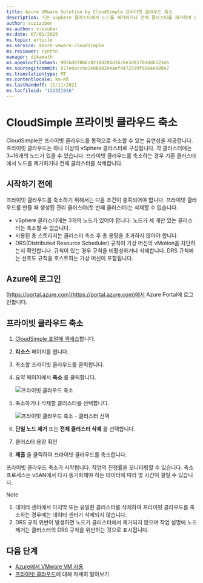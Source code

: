 ```yaml
---
title: Azure VMware Solution by CloudSimple 프라이빗 클라우드 축소
description: 기존 vSphere 클러스터에서 노드를 제거하거나 전체 클러스터를 제거하여 CloudSimple에서 프라이빗 클라우드를 동적으로 축소하는 방법에 대해 알아봅니다.
author: suzizuber
ms.author: v-szuber
ms.date: 07/01/2019
ms.topic: article
ms.service: azure-vmware-cloudsimple
ms.reviewer: cynthn
manager: dikamath
ms.openlocfilehash: 985bd6f8b6c0218d204d16c6e3d8170dddb323eb
ms.sourcegitcommit: 677e8acc9a2e8b842e4aef4472599f9264e989e7
ms.translationtype: MT
ms.contentlocale: ko-KR
ms.lasthandoff: 11/11/2021
ms.locfileid: "132321926"
---
```

# <a name="shrink-a-cloudsimple-private-cloud"></a>CloudSimple 프라이빗 클라우드 축소

CloudSimple은 프라이빗 클라우드를 동적으로 축소할 수 있는 유연성을 제공합니다.  프라이빗 클라우드는 하나 이상의 vSphere 클러스터로 구성됩니다. 각 클러스터에는 3~16개의 노드가 있을 수 있습니다. 프라이빗 클라우드를 축소하는 경우 기존 클러스터에서 노드를 제거하거나 전체 클러스터를 삭제합니다. 

## <a name="before-you-begin"></a>시작하기 전에

프라이빗 클라우드를 축소하기 위해서는 다음 조건이 충족되어야 합니다.  프라이빗 클라우드를 만들 때 생성된 관리 클러스터(첫 번째 클러스터)는 삭제할 수 없습니다.

* vSphere 클러스터에는 3개의 노드가 있어야 합니다.  노드가 세 개만 있는 클러스터는 축소할 수 없습니다.
* 사용된 총 스토리지는 클러스터 축소 후 총 용량을 초과하지 않아야 합니다.
* DRS(Distributed Resource Scheduler) 규칙이 가상 머신의 vMotion을 차단하는지 확인합니다.  규칙이 있는 경우 규칙을 비활성하거나 삭제합니다.  DRS 규칙에는 선호도 규칙을 호스트하는 가상 머신이 포함됩니다.

## <a name="sign-in-to-azure"></a>Azure에 로그인

[https://portal.azure.com](https://portal.azure.com)에서 Azure Portal에 로그인합니다.

## <a name="shrink-a-private-cloud"></a>프라이빗 클라우드 축소

1. [CloudSimple 포털에 액세스](access-cloudsimple-portal.md)합니다.

2. **리소스** 페이지를 엽니다.

3. 축소할 프라이빗 클라우드를 클릭합니다.

4. 요약 페이지에서 **축소** 를 클릭합니다.

    ![프라이빗 클라우드 축소](media/shrink-private-cloud.png)

5. 축소하거나 삭제할 클러스터를 선택합니다. 

    ![프라이빗 클라우드 축소 - 클러스터 선택](media/shrink-private-cloud-select-cluster.png)

6. **단일 노드 제거** 또는 **전체 클러스터 삭제** 를 선택합니다. 

7. 클러스터 용량 확인

8. **제출** 을 클릭하여 프라이빗 클라우드를 축소합니다.

프라이빗 클라우드 축소가 시작됩니다.  작업의 진행률을 모니터링할 수 있습니다.  축소 프로세스는 vSAN에서 다시 동기화해야 하는 데이터에 따라 몇 시간이 걸릴 수 있습니다.

> [!NOTE]
> 1. 데이터 센터에서 마지막 또는 유일한 클러스터를 삭제하여 프라이빗 클라우드를 축소하는 경우에는 데이터 센터가 삭제되지 않습니다.
> 2. DRS 규칙 위반이 발생하면 노드가 클러스터에서 제거되지 않으며 작업 설명에 노드 제거는 클러스터의 DRS 규칙을 위반하는 것으로 표시됩니다.    


## <a name="next-steps"></a>다음 단계

* [Azure에서 VMware VM 사용](quickstart-create-vmware-virtual-machine.md)
* [프라이빗 클라우드](cloudsimple-private-cloud.md)에 대해 자세히 알아보기

